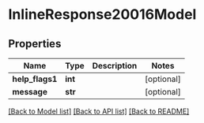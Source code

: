 # InlineResponse20016Model

## Properties
Name | Type | Description | Notes
------------ | ------------- | ------------- | -------------
**help_flags1** | **int** |  | [optional] 
**message** | **str** |  | [optional] 

[[Back to Model list]](../README.md#documentation-for-models) [[Back to API list]](../README.md#documentation-for-api-endpoints) [[Back to README]](../README.md)


